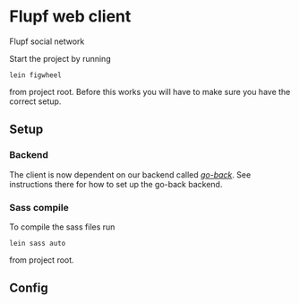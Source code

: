 # Flupf web client
Flupf social network

Start the project by running
```
lein figwheel
```
from project root.
Before this works you will have to make sure you have the correct setup.

## Setup

### Backend
The client is now dependent on our backend called *[go-back](https://github.com/skewlab/go-back)*.
See instructions there for how to set up the go-back backend.

### Sass compile
To compile the sass files run
```
lein sass auto
```
from project root.

## Config
